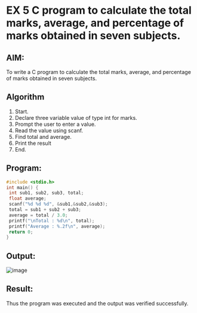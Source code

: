 # EX 5 C program to calculate the total marks, average, and percentage of marks obtained in seven subjects.
## AIM:
To write a C program to calculate the total marks, average, and percentage of marks obtained in seven subjects.

## Algorithm
1. Start.
2. Declare three variable value of type int for marks.
3. Prompt the user to enter a value.
4. Read the value using scanf.
5. Find total and average.
6. Print the result
7. End.  

## Program:
```c
#include <stdio.h>
int main() {
 int sub1, sub2, sub3, total;
 float average;
 scanf("%d %d %d", &sub1,&sub2,&sub3);
 total = sub1 + sub2 + sub3;
 average = total / 3.0;
 printf("\nTotal : %d\n", total);
 printf("Average : %.2f\n", average);
 return 0;
}

```

## Output:
![image](https://github.com/user-attachments/assets/44fb83d7-3354-4bf5-b983-df32834397f1)



## Result:
Thus the program was executed and the output was verified successfully.
